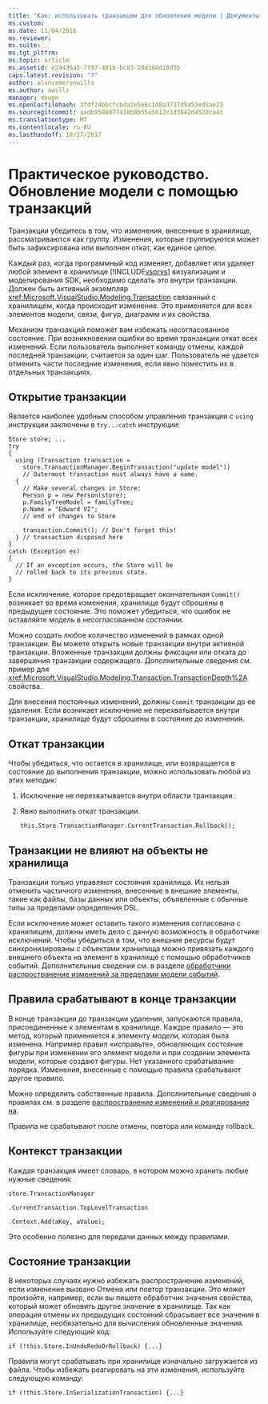 ```yaml
---
title: "Как: использовать транзакции для обновления модели | Документы Microsoft"
ms.custom: 
ms.date: 11/04/2016
ms.reviewer: 
ms.suite: 
ms.tgt_pltfrm: 
ms.topic: article
ms.assetid: e24436a5-7f97-401b-bc83-20d188d10d5b
caps.latest.revision: "7"
author: alancameronwills
ms.author: awills
manager: douge
ms.openlocfilehash: 3fdf24bbcfcbda2e5e6c1d8a3737d9a53ed5ae23
ms.sourcegitcommit: aadb9588877418b8b55a5612c1d3842d4520ca4c
ms.translationtype: MT
ms.contentlocale: ru-RU
ms.lasthandoff: 10/27/2017
---
```

# <a name="how-to-use-transactions-to-update-the-model"></a>Практическое руководство. Обновление модели с помощью транзакций
Транзакции убедитесь в том, что изменения, внесенные в хранилище, рассматриваются как группу. Изменения, которые группируются может быть зафиксирована или выполнен откат, как единое целое.  
  
 Каждый раз, когда программный код изменяет, добавляет или удаляет любой элемент в хранилище [!INCLUDE[vsprvs](../code-quality/includes/vsprvs_md.md)] визуализации и моделирования SDK, необходимо сделать это внутри транзакции. Должен быть активный экземпляр <xref:Microsoft.VisualStudio.Modeling.Transaction> связанный с хранилищем, когда происходит изменение. Это применяется для всех элементов модели, связи, фигур, диаграмм и их свойства.  
  
 Механизм транзакций поможет вам избежать несогласованное состояние. При возникновении ошибки во время транзакции откат всех изменений. Если пользователь выполняет команду отмены, каждой последней транзакции, считается за один шаг. Пользователь не удается отменить части последние изменения, если явно поместить их в отдельных транзакциях.  
  
## <a name="opening-a-transaction"></a>Открытие транзакции  
 Является наиболее удобным способом управления транзакции с `using` инструкции заключены в `try...catch` инструкции:  
  
```  
Store store; ...  
try  
{  
  using (Transaction transaction =  
    store.TransactionManager.BeginTransaction("update model"))  
    // Outermost transaction must always have a name.  
  {  
    // Make several changes in Store:  
    Person p = new Person(store);  
    p.FamilyTreeModel = familyTree;  
    p.Name = "Edward VI";  
    // end of changes to Store  
  
    transaction.Commit(); // Don't forget this!  
  } // transaction disposed here  
}  
catch (Exception ex)  
{  
  // If an exception occurs, the Store will be   
  // rolled back to its previous state.  
}  
```  
  
 Если исключение, которое предотвращает окончательная `Commit()` возникает во время изменения, хранилище будут сброшены в предыдущее состояние. Это поможет убедиться, что ошибок не оставляйте модель в несогласованном состоянии.  
  
 Можно создать любое количество изменений в рамках одной транзакции. Вы можете открыть новые транзакции внутри активной транзакции. Вложенные транзакции должны фиксации или отката до завершения транзакции содержащего. Дополнительные сведения см. пример для <xref:Microsoft.VisualStudio.Modeling.Transaction.TransactionDepth%2A> свойства.  
  
 Для внесения постоянных изменений, должны `Commit` транзакции до ее удаления. Если возникает исключение не перехватывается внутри транзакции, хранилище будут сброшены в состояние до изменения.  
  
## <a name="rolling-back-a-transaction"></a>Откат транзакции  
 Чтобы убедиться, что остается в хранилище, или возвращается в состояние до выполнения транзакции, можно использовать любой из этих методик:  
  
1.  Исключение не перехватывается внутри области транзакции.  
  
2.  Явно выполнить откат транзакции.  
  
    ```  
    this.Store.TransactionManager.CurrentTransaction.Rollback();  
    ```  
  
## <a name="transactions-do-not-affect-non-store-objects"></a>Транзакции не влияют на объекты не хранилища  
 Транзакции только управляют состояния хранилища. Их нельзя отменить частичного изменения, внесенные в внешние элементы, такие как файлы, базы данных или объекты, объявленные с обычные типы за пределами определения DSL.  
  
 Если исключение может оставить такого изменения согласована с хранилищем, должны иметь дело с данную возможность в обработчике исключений. Чтобы убедиться в том, что внешние ресурсы будут синхронизированы с объектами хранилища можно привязать каждого внешнего объекта на элемент в хранилище с помощью обработчиков событий. Дополнительные сведения см. в разделе [обработчики распространение изменений за пределами модели событий](../modeling/event-handlers-propagate-changes-outside-the-model.md).  
  
## <a name="rules-fire-at-the-end-of-a-transaction"></a>Правила срабатывают в конце транзакции  
 В конце транзакции до транзакции удаления, запускаются правила, присоединенные к элементам в хранилище. Каждое правило — это метод, который применяется к элементу модели, которая была изменена. Например правил «исправьте», обновляющих состояние фигуры при изменении его элемент модели и при создании элемента модели, которые создают фигуры. Нет указанного срабатывание порядка. Изменения, внесенные с помощью правила срабатывают другое правило.  
  
 Можно определить собственные правила. Дополнительные сведения о правилах см. в разделе [распространение изменений и реагирование на](../modeling/responding-to-and-propagating-changes.md).  
  
 Правила не срабатывают после отмены, повтора или команду rollback.  
  
## <a name="transaction-context"></a>Контекст транзакции  
 Каждая транзакция имеет словарь, в котором можно хранить любые нужные сведения:  
  
 `store.TransactionManager`  
  
 `.CurrentTransaction.TopLevelTransaction`  
  
 `.Context.Add(aKey, aValue);`  
  
 Это особенно полезно для передачи данных между правилами.  
  
## <a name="transaction-state"></a>Состояние транзакции  
 В некоторых случаях нужно избежать распространение изменений, если изменение вызвано Отмена или повтор транзакции. Это может произойти, например, если вы пишете обработчик значения свойства, который может обновить другое значение в хранилище. Так как операция отмены их предыдущих состояний сбрасывает все значения в хранилище, необязательно для вычисления обновленные значения. Используйте следующий код:  
  
```  
if (!this.Store.InUndoRedoOrRollback) {...}  
```  
  
 Правила могут срабатывать при хранилище изначально загружается из файла. Чтобы избежать реагировать на эти изменения, используйте следующую команду:  
  
```  
if (!this.Store.InSerializationTransaction) {...}  
  
```